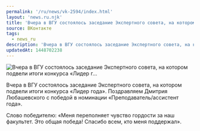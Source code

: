 ```yaml
---
permalink: '/ru/news/vk-2594/index.html'
layout: 'news.ru.njk'
title: 'Вчера в ВГУ состоялось заседание Экспертного совета, на котором подвели итоги конкурса «Лидер г…'
source: ВКонтакте
tags:
  - news_ru
description: 'Вчера в ВГУ состоялось заседание Экспертного совета, на котором подвели итоги конкурса «Лидер г…'
updatedAt: 1448702238
---
```

![Вчера в ВГУ состоялось заседание Экспертного совета, на котором подвели итоги конкурса «Лидер г…](https://sun9-8.userapi.com/impf/c633922/v633922484/2433/q6fNDMugLfQ.jpg?size=604x403&quality=96&proxy=1&sign=0aaac76a008efdee9d43f0e93746353d&c_uniq_tag=vr31D0pbreL1ikbNEvmXKkZ2AHHYRczdyCH-8rAsZEM&type=album)

Вчера в ВГУ состоялось заседание Экспертного совета, на котором подвели итоги конкурса «Лидер года». Поздравляем Дмитрия Любашевского с победой в номинации «Преподаватель/ассистент года».

Слово победителю: «Меня переполняет чувство гордости за наш факультет. Это общая победа! Спасибо всем, кто меня поддержал».
